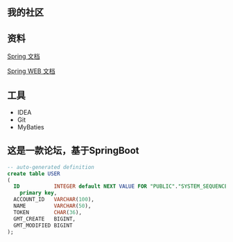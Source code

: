 ## 我的社区

## 资料
[Spring 文档](https://spring.io/guides)

[Spring WEB 文档](https://spring.io/guides/gs/serving-web-content/)

## 工具

- IDEA
- Git
- MyBaties


## 这是一款论坛，基于SpringBoot
``` sql
-- auto-generated definition
create table USER
(
  ID           INTEGER default NEXT VALUE FOR "PUBLIC"."SYSTEM_SEQUENCE_D10380C6_75D8_4B27_A6B1_97B4A8F7A441"
    primary key,
  ACCOUNT_ID   VARCHAR(100),
  NAME         VARCHAR(50),
  TOKEN        CHAR(36),
  GMT_CREATE   BIGINT,
  GMT_MODIFIED BIGINT
);


```
